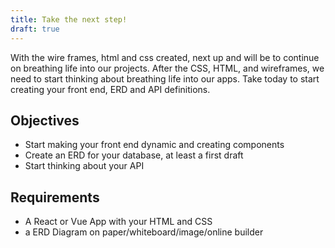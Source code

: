 ```yaml
---
title: Take the next step!
draft: true
---
```


With the wire frames, html and css created, next up and will be to continue on breathing life into our projects. After the CSS, HTML, and wireframes, we need to start thinking about breathing life into our apps. Take today to start creating your front end, ERD and API definitions.


## Objectives

* Start making your front end dynamic and creating components
* Create an ERD for your database, at least a first draft
* Start thinking about your API

## Requirements

* A React or Vue App with your HTML and CSS
* a ERD Diagram on paper/whiteboard/image/online builder 




